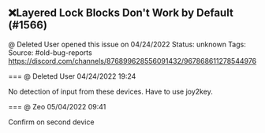 ## ❌Layered Lock Blocks Don't Work by Default (#1566)
@ Deleted User opened this issue on 04/24/2022
Status: unknown
Tags: 
Source: #old-bug-reports https://discord.com/channels/876899628556091432/967868611278544976


=== @ Deleted User 04/24/2022 19:24

No detection of input from these devices. Have to use joy2key.

=== @ Zeo 05/04/2022 09:41

Confirm on second device
